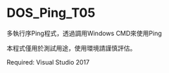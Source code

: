 # DOS_Ping_T05
多執行序Ping程式，透過調用Windows CMD來使用Ping

本程式僅用於測試用途，使用環境請謹慎評估。

Required: Visual Studio 2017
